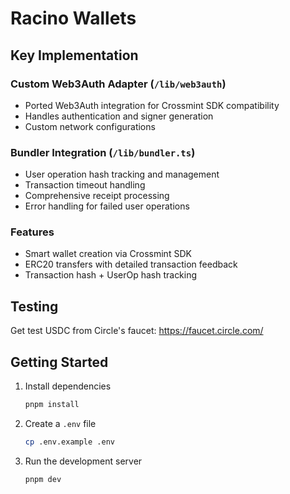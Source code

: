 # Racino Wallets

## Key Implementation

### Custom Web3Auth Adapter (`/lib/web3auth`)

- Ported Web3Auth integration for Crossmint SDK compatibility
- Handles authentication and signer generation
- Custom network configurations

### Bundler Integration (`/lib/bundler.ts`)

- User operation hash tracking and management
- Transaction timeout handling
- Comprehensive receipt processing
- Error handling for failed user operations

### Features

- Smart wallet creation via Crossmint SDK
- ERC20 transfers with detailed transaction feedback
- Transaction hash + UserOp hash tracking

## Testing

Get test USDC from Circle's faucet: https://faucet.circle.com/

## Getting Started

1. Install dependencies

    ```bash
    pnpm install
    ```

2. Create a `.env` file

    ```bash
    cp .env.example .env
    ```

3. Run the development server

    ```bash
    pnpm dev
    ```
